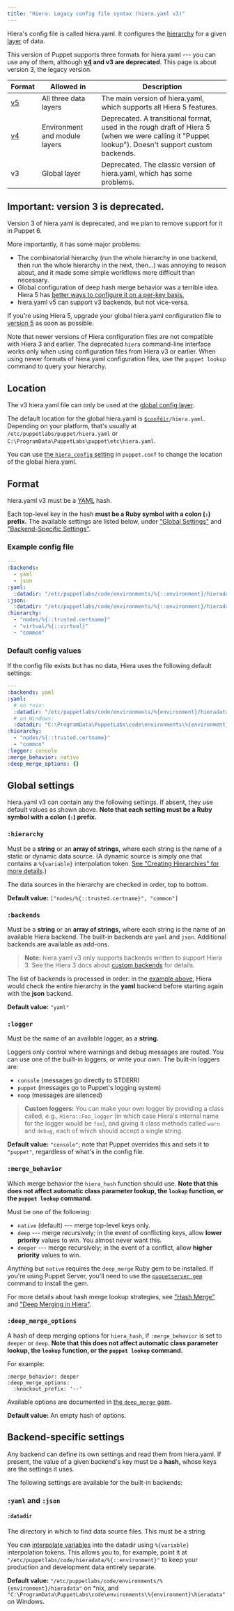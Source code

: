 ```yaml
---
title: "Hiera: Legacy config file syntax (hiera.yaml v3)"
---
```


[hierarchy]: ./hiera_hierarchy.html
[layers]: ./hiera_layers.html
[v4]: ./hiera_config_yaml_4.html
[v5]: ./hiera_config_yaml_5.html
[merge]: ./hiera_merging.html
[confdir]: ./dirs_confdir.html
[yaml]: http://www.yaml.org/YAML_for_ruby.html
[custom_backends]: {{hiera}}/custom_backends.html
[puppetserver_gem]: {{puppetserver}}/gems.html#installing-and-removing-gems
[deep_merge_gem_docs]: https://github.com/danielsdeleo/deep_merge/blob/master/README.md
[interpolate]: ./hiera_interpolation.html


Hiera's config file is called hiera.yaml. It configures the [hierarchy][] for a given [layer][layers] of data.

This version of Puppet supports three formats for hiera.yaml --- you can use any of them, although **[v4][] and v3 are deprecated**. This page is about version 3, the legacy version.

Format | Allowed in                    | Description
-------|-------------------------------|------------
[v5][] | All three data layers         | The main version of hiera.yaml, which supports all Hiera 5 features.
[v4][] | Environment and module layers | Deprecated. A transitional format, used in the rough draft of Hiera 5 (when we were calling it "Puppet lookup"). Doesn't support custom backends.
v3     | Global layer                  | Deprecated. The classic version of hiera.yaml, which has some problems.


## Important: version 3 is deprecated.

Version 3 of hiera.yaml is deprecated, and we plan to remove support for it in Puppet 6.

More importantly, it has some major problems:

* The combinatorial hierarchy (run the whole hierarchy in one backend, then run the whole hierarchy in the next, then...) was annoying to reason about, and it made some simple workflows more difficult than necessary.
* Global configuration of deep hash merge behavior was a terrible idea. Hiera 5 has [better ways to configure it on a per-key basis.][merge]
* hiera.yaml v5 can support v3 backends, but not vice-versa.

If you're using Hiera 5, upgrade your global hiera.yaml configuration file to [version 5][v5] as soon as possible.

Note that newer versions of Hiera configuration files are not compatible with Hiera 3 and earlier. The deprecated `hiera` command-line interface works only when using configuration files from Hiera v3 or earlier. When using newer formats of hiera.yaml configuration files, use the `puppet lookup` command to query your hierarchy.

## Location

The v3 hiera.yaml file can only be used at the [global config layer][layers].

The default location for the global hiera.yaml is [`$confdir`][confdir]`/hiera.yaml`. Depending on your platform, that's usually at `/etc/puppetlabs/puppet/hiera.yaml` or `C:\ProgramData\PuppetLabs\puppet\etc\hiera.yaml`.

You can use [the `hiera_config` setting](./configuration.html#hieraconfig) in `puppet.conf` to change the location of the global hiera.yaml.

## Format

hiera.yaml v3 must be a [YAML][] hash.

Each top-level key in the hash **must be a Ruby symbol with a colon (`:`) prefix.** The available settings are listed below, under ["Global Settings"](#global-settings) and ["Backend-Specific Settings"](#backend-specific-settings).

### Example config file

[example]: #example-config-file

``` yaml
---
:backends:
  - yaml
  - json
:yaml:
  :datadir: "/etc/puppetlabs/code/environments/%{::environment}/hieradata"
:json:
  :datadir: "/etc/puppetlabs/code/environments/%{::environment}/hieradata"
:hierarchy:
  - "nodes/%{::trusted.certname}"
  - "virtual/%{::virtual}"
  - "common"
```

### Default config values

If the config file exists but has no data, Hiera uses the following default settings:

``` yaml
---
:backends: yaml
:yaml:
  # on *nix:
  :datadir: "/etc/puppetlabs/code/environments/%{environment}/hieradata"
  # on Windows:
  :datadir: "C:\ProgramData\PuppetLabs\code\environments\%{environment}\hieradata"
:hierarchy:
  - "nodes/%{::trusted.certname}"
  - "common"
:logger: console
:merge_behavior: native
:deep_merge_options: {}
```

## Global settings


hiera.yaml v3 can contain any the following settings. If absent, they use default values as shown above. **Note that each setting must be a Ruby symbol with a colon (`:`) prefix.**

### `:hierarchy`

Must be a **string** or an **array of strings,** where each string is the name of a static or dynamic data source. (A dynamic source is simply one that contains a `%{variable}` interpolation token. [See "Creating Hierarchies" for more details][hierarchy].)

The data sources in the hierarchy are checked in order, top to bottom.

**Default value:** `["nodes/%{::trusted.certname}", "common"]`

### `:backends`

Must be a **string** or an **array of strings,** where each string is the name of an available Hiera backend. The built-in backends are `yaml` and `json`. Additional backends are available as add-ons.

> **Note:** hiera.yaml v3 only supports backends written to support Hiera 3. See the Hiera 3 docs about [custom backends][custom_backends] for details.

The list of backends is processed in order: in the [example above][example], Hiera would check the entire hierarchy in the **yaml** backend before starting again with the **json** backend.

**Default value:** `"yaml"`

### `:logger`

Must be the name of an available logger, as a **string.**

Loggers only control where warnings and debug messages are routed. You can use one of the built-in loggers, or write your own. The built-in loggers are:

* `console` (messages go directly to STDERR)
* `puppet` (messages go to Puppet's logging system)
* `noop` (messages are silenced)

> **Custom loggers:** You can make your own logger by providing a class called, e.g., `Hiera::Foo_logger` (in which case Hiera's internal name for the logger would be `foo`), and giving it class methods called `warn` and `debug`, each of which should accept a single string.

**Default value:** `"console"`; note that Puppet overrides this and sets it to `"puppet"`, regardless of what's in the config file.

### `:merge_behavior`

Which merge behavior the `hiera_hash` function should use. **Note that this does not affect automatic class parameter lookup, the `lookup` function, or the `puppet lookup` command.**

Must be one of the following:

* `native` (default) --- merge top-level keys only.
* `deep` --- merge recursively; in the event of conflicting keys, allow **lower priority** values to win. You almost never want this.
* `deeper` --- merge recursively; in the event of a conflict, allow **higher priority** values to win.

Anything but `native` requires the `deep_merge` Ruby gem to be installed. If you're using Puppet Server, you'll need to use the [`puppetserver gem`][puppetserver_gem] command to install the gem.

For more details about hash merge lookup strategies, see ["Hash Merge"](./lookup_types.html#hash-merge) and ["Deep Merging in Hiera"](./lookup_types.html#deep-merging-in-hiera).

### `:deep_merge_options`

A hash of deep merging options for `hiera_hash`, if `:merge_behavior` is set to `deeper` or `deep`. **Note that this does not affect automatic class parameter lookup, the `lookup` function, or the `puppet lookup` command.**

For example:

    :merge_behavior: deeper
    :deep_merge_options:
      :knockout_prefix: '--'

Available options are documented in [the `deep_merge` gem][deep_merge_gem_docs].

**Default value:** An empty hash of options.

## Backend-specific settings


Any backend can define its own settings and read them from hiera.yaml. If present, the value of a given backend's key must be a **hash,** whose keys are the settings it uses.

The following settings are available for the built-in backends:

### `:yaml` and `:json`

#### `:datadir`

The directory in which to find data source files. This must be a string.

You can [interpolate variables][interpolate] into the datadir using `%{variable}` interpolation tokens. This allows you to, for example, point it at `"/etc/puppetlabs/code/hieradata/%{::environment}"` to keep your production and development data entirely separate.

**Default value:** `"/etc/puppetlabs/code/environments/%{environment}/hieradata"` on \*nix, and `"C:\ProgramData\PuppetLabs\code\environments\%{environment}\hieradata"` on Windows.

